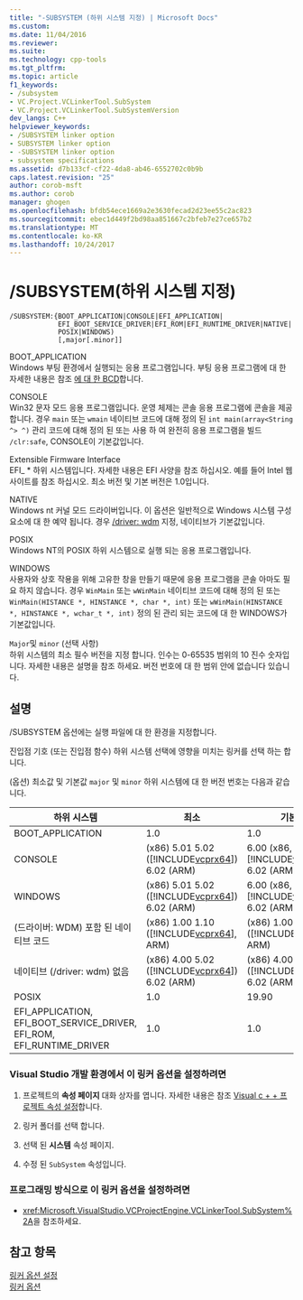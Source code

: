 ```yaml
---
title: "-SUBSYSTEM (하위 시스템 지정) | Microsoft Docs"
ms.custom: 
ms.date: 11/04/2016
ms.reviewer: 
ms.suite: 
ms.technology: cpp-tools
ms.tgt_pltfrm: 
ms.topic: article
f1_keywords:
- /subsystem
- VC.Project.VCLinkerTool.SubSystem
- VC.Project.VCLinkerTool.SubSystemVersion
dev_langs: C++
helpviewer_keywords:
- /SUBSYSTEM linker option
- SUBSYSTEM linker option
- -SUBSYSTEM linker option
- subsystem specifications
ms.assetid: d7b133cf-cf22-4da8-ab46-6552702c0b9b
caps.latest.revision: "25"
author: corob-msft
ms.author: corob
manager: ghogen
ms.openlocfilehash: bfdb54ece1669a2e3630fecad2d23ee55c2ac823
ms.sourcegitcommit: ebec1d449f2bd98aa851667c2bfeb7e27ce657b2
ms.translationtype: MT
ms.contentlocale: ko-KR
ms.lasthandoff: 10/24/2017
---
```

# <a name="subsystem-specify-subsystem"></a>/SUBSYSTEM(하위 시스템 지정)
```  
/SUBSYSTEM:{BOOT_APPLICATION|CONSOLE|EFI_APPLICATION|  
            EFI_BOOT_SERVICE_DRIVER|EFI_ROM|EFI_RUNTIME_DRIVER|NATIVE|  
            POSIX|WINDOWS)  
            [,major[.minor]]  
```  
  
 BOOT_APPLICATION  
 Windows 부팅 환경에서 실행되는 응용 프로그램입니다. 부팅 응용 프로그램에 대 한 자세한 내용은 참조 [에 대 한 BCD](http://msdn.microsoft.com/library/windows/desktop/aa362639)합니다.  
  
 CONSOLE  
 Win32 문자 모드 응용 프로그램입니다. 운영 체제는 콘솔 응용 프로그램에 콘솔을 제공합니다. 경우 `main` 또는 `wmain` 네이티브 코드에 대해 정의 된 `int main(array<String ^> ^)` 관리 코드에 대해 정의 된 또는 사용 하 여 완전히 응용 프로그램을 빌드 `/clr:safe`, CONSOLE이 기본값입니다.  
  
 Extensible Firmware Interface  
 EFI_ * 하위 시스템입니다. 자세한 내용은 EFI 사양을 참조 하십시오. 예를 들어 Intel 웹 사이트를 참조 하십시오. 최소 버전 및 기본 버전은 1.0입니다.  
  
 NATIVE  
 Windows nt 커널 모드 드라이버입니다. 이 옵션은 일반적으로 Windows 시스템 구성 요소에 대 한 예약 됩니다. 경우 [/driver: wdm](../../build/reference/driver-windows-nt-kernel-mode-driver.md) 지정, 네이티브가 기본값입니다.  
  
 POSIX  
 Windows NT의 POSIX 하위 시스템으로 실행 되는 응용 프로그램입니다.  
  
 WINDOWS  
 사용자와 상호 작용을 위해 고유한 창을 만들기 때문에 응용 프로그램을 콘솔 아마도 필요 하지 않습니다. 경우 `WinMain` 또는 `wWinMain` 네이티브 코드에 대해 정의 된 또는 `WinMain(HISTANCE *, HINSTANCE *, char *, int)` 또는 `wWinMain(HINSTANCE *, HINSTANCE *, wchar_t *, int)` 정의 된 관리 되는 코드에 대 한 WINDOWS가 기본값입니다.  
  
 `Major`및 `minor` (선택 사항)  
 하위 시스템의 최소 필수 버전을 지정 합니다. 인수는 0-65535 범위의 10 진수 숫자입니다. 자세한 내용은 설명을 참조 하세요. 버전 번호에 대 한 범위 안에 없습니다 있습니다.  
  
## <a name="remarks"></a>설명  
 /SUBSYSTEM 옵션에는 실행 파일에 대 한 환경을 지정합니다.  
  
 진입점 기호 (또는 진입점 함수) 하위 시스템 선택에 영향을 미치는 링커를 선택 하는 합니다.  
  
 (옵션) 최소값 및 기본값 `major` 및 `minor` 하위 시스템에 대 한 버전 번호는 다음과 같습니다.  
  
|하위 시스템|최소|기본값|  
|---------------|-------------|-------------|  
|BOOT_APPLICATION|1.0|1.0|  
|CONSOLE|(x86) 5.01 5.02 ([!INCLUDE[vcprx64](../../assembler/inline/includes/vcprx64_md.md)]) 6.02 (ARM)|6.00 (x86, [!INCLUDE[vcprx64](../../assembler/inline/includes/vcprx64_md.md)]) 6.02 (ARM)|  
|WINDOWS|(x86) 5.01 5.02 ([!INCLUDE[vcprx64](../../assembler/inline/includes/vcprx64_md.md)]) 6.02 (ARM)|6.00 (x86, [!INCLUDE[vcprx64](../../assembler/inline/includes/vcprx64_md.md)]) 6.02 (ARM)|  
|(드라이버: WDM) 포함 된 네이티브 코드|(x86) 1.00 1.10 ([!INCLUDE[vcprx64](../../assembler/inline/includes/vcprx64_md.md)], ARM)|(x86) 1.00 1.10 ([!INCLUDE[vcprx64](../../assembler/inline/includes/vcprx64_md.md)], ARM)|  
|네이티브 (/driver: wdm) 없음|(x86) 4.00 5.02 ([!INCLUDE[vcprx64](../../assembler/inline/includes/vcprx64_md.md)]) 6.02 (ARM)|(x86) 4.00 5.02 ([!INCLUDE[vcprx64](../../assembler/inline/includes/vcprx64_md.md)]) 6.02 (ARM)|  
|POSIX|1.0|19.90|  
|EFI_APPLICATION, EFI_BOOT_SERVICE_DRIVER, EFI_ROM, EFI_RUNTIME_DRIVER|1.0|1.0|  
  
### <a name="to-set-this-linker-option-in-the-visual-studio-development-environment"></a>Visual Studio 개발 환경에서 이 링커 옵션을 설정하려면  
  
1.  프로젝트의 **속성 페이지** 대화 상자를 엽니다. 자세한 내용은 참조 [Visual c + + 프로젝트 속성 설정](../../ide/working-with-project-properties.md)합니다.  
  
2.  링커 폴더를 선택 합니다.  
  
3.  선택 된 **시스템** 속성 페이지.  
  
4.  수정 된 `SubSystem` 속성입니다.  
  
### <a name="to-set-this-linker-option-programmatically"></a>프로그래밍 방식으로 이 링커 옵션을 설정하려면  
  
-   <xref:Microsoft.VisualStudio.VCProjectEngine.VCLinkerTool.SubSystem%2A>을 참조하세요.  
  
## <a name="see-also"></a>참고 항목  
 [링커 옵션 설정](../../build/reference/setting-linker-options.md)   
 [링커 옵션](../../build/reference/linker-options.md)